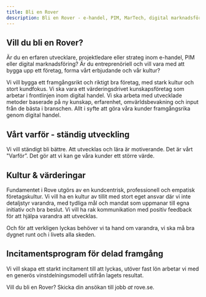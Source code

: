 ```yaml
---
title: Bli en Rover
description: Bli en Rover - e-handel, PIM, MarTech, digital marknadsföring
---
```


## Vill du bli en Rover?

Är du en erfaren utvecklare, projektledare eller strateg inom e-handel, PIM eller digital marknadsföring? Är du entreprenöriell och vill vara med att bygga upp ett företag, forma vårt erbjudande och vår kultur?

​Vi vill bygga ett framgångsrikt och riktigt bra företag, med stark kultur och stort kundfokus. Vi ska vara ett värderingsdrivet kunskapsföretag som arbetar i frontlinjen inom digital handel. Vi ska arbeta med utvecklade metoder baserade på ny kunskap, erfarenhet, omvärldsbevakning och input från de bästa i branschen. Allt i syfte att göra våra kunder framgångsrika genom digital handel.

## Vårt varför - ständig utveckling

Vi vill ständigt bli bättre. Att utvecklas och lära är motiverande. Det är vårt "Varför”. Det gör att vi kan ge våra kunder ett större värde.

## Kultur & värderingar

Fundamentet i Rove utgörs av en kundcentrisk, professionell och empatisk företagskultur. Vi vill ha en kultur av tillit med stort eget ansvar där vi inte detaljstyr varandra, med tydliga mål och mandat som uppmanar till egna initiativ och bra beslut. Vi vill ha rak kommunikation med positiv feedback för att hjälpa varandra att utvecklas.

Och för att verkligen lyckas behöver vi ta hand om varandra, vi ska må bra dygnet runt och i livets alla skeden.

## Incitamentsprogram för delad framgång

Vi vill skapa ett starkt incitament till att lyckas, utöver fast lön arbetar vi med en generös vinstdelningsmodell utifrån lagets resultat.

Vill du bli en Rover? Skicka din ansökan till jobb _at_ rove.se.
